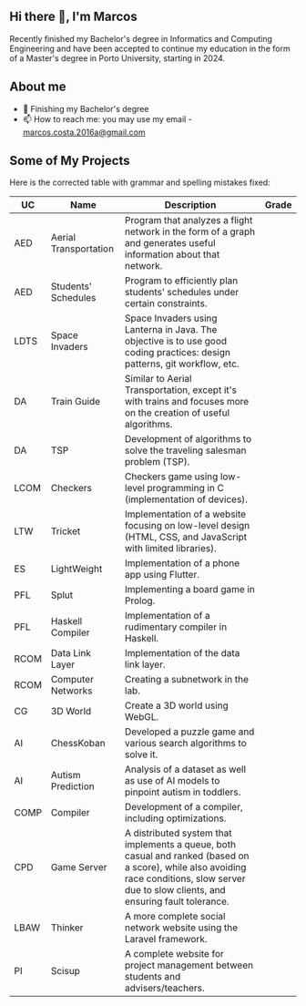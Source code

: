 ## Hi there 👋, I'm Marcos

Recently finished my Bachelor's degree in Informatics and Computing Engineering and have been accepted to continue my education in the form of a Master's degree in Porto University, starting in 2024.

## About me

- 🌱 Finishing my Bachelor's degree
- 📫 How to reach me: you may use my email - marcos.costa.2016a@gmail.com

## Some of My Projects

Here is the corrected table with grammar and spelling mistakes fixed:

| UC   | Name                  | Description                                                                                                                                                                      | Grade |
| ---- | --------------------- | -------------------------------------------------------------------------------------------------------------------------------------------------------------------------------- | ----- |
| AED  | Aerial Transportation | Program that analyzes a flight network in the form of a graph and generates useful information about that network.                                                               |       |
| AED  | Students' Schedules   | Program to efficiently plan students' schedules under certain constraints.                                                                                                       |       |
| LDTS | Space Invaders        | Space Invaders using Lanterna in Java. The objective is to use good coding practices: design patterns, git workflow, etc.                                                        |       |
| DA   | Train Guide           | Similar to Aerial Transportation, except it's with trains and focuses more on the creation of useful algorithms.                                                                 |       |
| DA   | TSP                   | Development of algorithms to solve the traveling salesman problem (TSP).                                                                                                         |       |
| LCOM | Checkers              | Checkers game using low-level programming in C (implementation of devices).                                                                                                      |       |
| LTW  | Tricket               | Implementation of a website focusing on low-level design (HTML, CSS, and JavaScript with limited libraries).                                                                    |       |
| ES   | LightWeight           | Implementation of a phone app using Flutter.                                                                                                                                     |       |
| PFL  | Splut                 | Implementing a board game in Prolog.                                                                                                                                             |       |
| PFL  | Haskell Compiler      | Implementation of a rudimentary compiler in Haskell.                                                                                                                             |       |
| RCOM | Data Link Layer       | Implementation of the data link layer.                                                                                                                                           |       |
| RCOM | Computer Networks     | Creating a subnetwork in the lab.                                                                                                                                                |       |
| CG   | 3D World              | Create a 3D world using WebGL.                                                                                                                                                   |       |
| AI   | ChessKoban            | Developed a puzzle game and various search algorithms to solve it.                                                                                                              |       |
| AI   | Autism Prediction     | Analysis of a dataset as well as use of AI models to pinpoint autism in toddlers.                                                                                                |       |
| COMP | Compiler              | Development of a compiler, including optimizations.                                                                                                                              |       |
| CPD  | Game Server           | A distributed system that implements a queue, both casual and ranked (based on a score), while also avoiding race conditions, slow server due to slow clients, and ensuring fault tolerance. |       |
| LBAW | Thinker               | A more complete social network website using the Laravel framework.                                                                                                              |       |
| PI   | Scisup                | A complete website for project management between students and advisers/teachers.                                                                                                                                |       |

<!--
**MarcosCosta2022/MarcosCosta2022** is a ✨ _special_ ✨ repository because its `README.md` (this file) appears on your GitHub profile.

Here are some ideas to get you started:

- 🔭 I’m currently working on ...
- 🌱 I’m currently learning ...
- 👯 I’m looking to collaborate on ...
- 🤔 I’m looking for help with ...
- 💬 Ask me about ...
- 📫 How to reach me: ...
- 😄 Pronouns: ...
- ⚡ Fun fact: ...
-->

